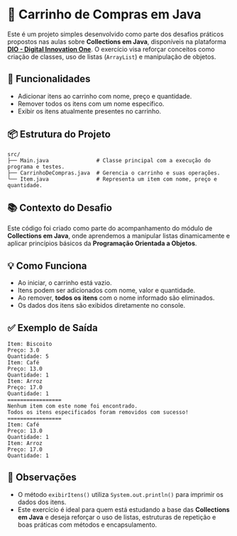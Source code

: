 # 🛒 Carrinho de Compras em Java

Este é um projeto simples desenvolvido como parte dos desafios práticos propostos nas aulas sobre **Collections em Java**, disponíveis na plataforma **[DIO - Digital Innovation One](https://www.dio.me/)**. O exercício visa reforçar conceitos como criação de classes, uso de listas (`ArrayList`) e manipulação de objetos.

## 🧠 Funcionalidades

* Adicionar itens ao carrinho com nome, preço e quantidade.
* Remover todos os itens com um nome específico.
* Exibir os itens atualmente presentes no carrinho.

## 📦 Estrutura do Projeto

```
src/
├── Main.java               # Classe principal com a execução do programa e testes.
├── CarrinhoDeCompras.java  # Gerencia o carrinho e suas operações.
└── Item.java               # Representa um item com nome, preço e quantidade.
```

## 📚 Contexto do Desafio

Este código foi criado como parte do acompanhamento do módulo de **Collections em Java**, onde aprendemos a manipular listas dinamicamente e aplicar princípios básicos da **Programação Orientada a Objetos**.

## 💡 Como Funciona

* Ao iniciar, o carrinho está vazio.
* Itens podem ser adicionados com nome, valor e quantidade.
* Ao remover, **todos os itens** com o nome informado são eliminados.
* Os dados dos itens são exibidos diretamente no console.

## ✅ Exemplo de Saída

```
Item: Biscoito
Preço: 3.0
Quantidade: 5
Item: Café
Preço: 13.0
Quantidade: 1
Item: Arroz
Preço: 17.0
Quantidade: 1
=================
Nenhum item com este nome foi encontrado.
Todos os itens especificados foram removidos com sucesso!
=================
Item: Café
Preço: 13.0
Quantidade: 1
Item: Arroz
Preço: 17.0
Quantidade: 1
```

## 📌 Observações

* O método `exibirItens()` utiliza `System.out.println()` para imprimir os dados dos itens.
* Este exercício é ideal para quem está estudando a base das **Collections em Java** e deseja reforçar o uso de listas, estruturas de repetição e boas práticas com métodos e encapsulamento.
